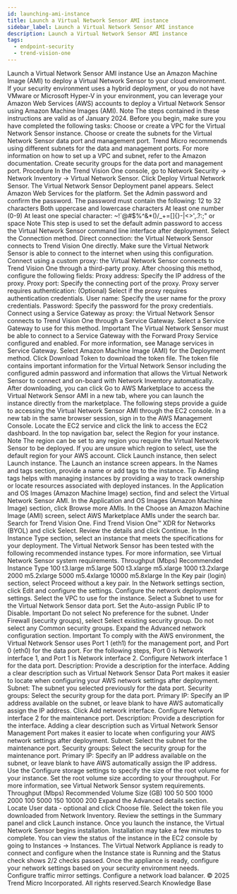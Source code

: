 ```yaml
---
id: launching-ami-instance
title: Launch a Virtual Network Sensor AMI instance
sidebar_label: Launch a Virtual Network Sensor AMI instance
description: Launch a Virtual Network Sensor AMI instance
tags:
  - endpoint-security
  - trend-vision-one
---
```


 Launch a Virtual Network Sensor AMI instance Use an Amazon Machine Image (AMI) to deploy a Virtual Network Sensor to your cloud environment. If your security environment uses a hybrid deployment, or you do not have VMware or Microsoft Hyper-V in your environment, you can leverage your Amazon Web Services (AWS) accounts to deploy a Virtual Network Sensor using Amazon Machine Images (AMI). Note The steps contained in these instructions are valid as of January 2024. Before you begin, make sure you have completed the following tasks: Choose or create a VPC for the Virtual Network Sensor instance. Choose or create the subnets for the Virtual Network Sensor data port and management port. Trend Micro recommends using different subnets for the data and management ports. For more information on how to set up a VPC and subnet, refer to the Amazon documentation. Create security groups for the data port and management port. Procedure In the Trend Vision One console, go to Network Security → Network Inventory → Virtual Network Sensor. Click Deploy Virtual Network Sensor. The Virtual Network Sensor Deployment panel appears. Select Amazon Web Services for the platform. Set the Admin password and confirm the password. The password must contain the following: 12 to 32 characters Both uppercase and lowercase characters At least one number (0-9) At least one special character: ~!`@#$%^&*()/_+=[]{}-\|<>',.?:;" or space Note This step is used to set the default admin password to access the Virtual Network Sensor command line interface after deployment. Select the Connection method. Direct connection: the Virtual Network Sensor connects to Trend Vision One directly. Make sure the Virtual Network Sensor is able to connect to the internet when using this configuration. Connect using a custom proxy: the Virtual Network Sensor connects to Trend Vision One through a third-party proxy. After choosing this method, configure the following fields: Proxy address: Specify the IP address of the proxy. Proxy port: Specify the connecting port of the proxy. Proxy server requires authentication: (Optional) Select if the proxy requires authentication credentials. User name: Specify the user name for the proxy credentials. Password: Specify the password for the proxy credentials. Connect using a Service Gateway as proxy: the Virtual Network Sensor connects to Trend Vision One through a Service Gateway. Select a Service Gateway to use for this method. Important The Virtual Network Sensor must be able to connect to a Service Gateway with the Forward Proxy Service configured and enabled. For more information, see Manage services in Service Gateway. Select Amazon Machine Image (AMI) for the Deployment method. Click Download Token to download the token file. The token file contains important information for the Virtual Network Sensor including the configured admin password and information that allows the Virtual Network Sensor to connect and on-board with Network Inventory automatically. After downloading, you can click Go to AWS Marketplace to access the Virtual Network Sensor AMI in a new tab, where you can launch the instance directly from the marketplace. The following steps provide a guide to accessing the Virtual Network Sensor AMI through the EC2 console. In a new tab in the same browser session, sign in to the AWS Management Console. Locate the EC2 service and click the link to access the EC2 dashboard. In the top navigation bar, select the Region for your instance. Note The region can be set to any region you require the Virtual Network Sensor to be deployed. If you are unsure which region to select, use the default region for your AWS account. Click Launch instance, then select Launch instance. The Launch an instance screen appears. In the Names and tags section, provide a name or add tags to the instance. Tip Adding tags helps with managing instances by providing a way to track ownership or locate resources associated with deployed instances. In the Application and OS Images (Amazon Machine Image) section, find and select the Virtual Network Sensor AMI. In the Application and OS Images (Amazon Machine Image) section, click Browse more AMIs. In the Choose an Amazon Machine Image (AMI) screen, select AWS Marketplace AMIs under the search bar. Search for Trend Vision One. Find Trend Vision One™ XDR for Networks (BYOL) and click Select. Review the details and click Continue. In the Instance Type section, select an instance that meets the specifications for your deployment. The Virtual Network Sensor has been tested with the following recommended instance types. For more information, see Virtual Network Sensor system requirements. Throughput (Mbps) Recommended Instance Type 100 t3.large m5.large 500 t3.xlarge m5.xlarge 1000 t3.2xlarge 2000 m5.2xlarge 5000 m5.4xlarge 10000 m5.8xlarge In the Key pair (login) section, select Proceed without a key pair. In the Network settings section, click Edit and configure the settings. Configure the network deployment settings. Select the VPC to use for the instance. Select a Subnet to use for the Virtual Network Sensor data port. Set the Auto-assign Public IP to Disable. Important Do not select No preference for the subnet. Under Firewall (security groups), select Select existing security group. Do not select any Common security groups. Expand the Advanced network configuration section. Important To comply with the AWS environment, the Virtual Network Sensor uses Port 1 (eth1) for the management port, and Port 0 (eth0) for the data port. For the following steps, Port 0 is Network interface 1, and Port 1 is Network interface 2. Configure Network interface 1 for the data port. Description: Provide a description for the interface. Adding a clear description such as Virtual Network Sensor Data Port makes it easier to locate when configuring your AWS network settings after deployment. Subnet: The subnet you selected previously for the data port. Security groups: Select the security group for the data port. Primary IP: Specify an IP address available on the subnet, or leave blank to have AWS automatically assign the IP address. Click Add network interface. Configure Network interface 2 for the maintenance port. Description: Provide a description for the interface. Adding a clear description such as Virtual Network Sensor Management Port makes it easier to locate when configuring your AWS network settings after deployment. Subnet: Select the subnet for the maintenance port. Security groups: Select the security group for the maintenance port. Primary IP: Specify an IP address available on the subnet, or leave blank to have AWS automatically assign the IP address. Use the Configure storage settings to specify the size of the root volume for your instance. Set the root volume size according to your throughput. For more information, see Virtual Network Sensor system requirements. Throughput (Mbps) Recommended Volume Size (GB) 100 50 500 1000 2000 100 5000 150 10000 200 Expand the Advanced details section. Locate User data - optional and click Choose file. Select the token file you downloaded from Network Inventory. Review the settings in the Summary panel and click Launch instance. Once you launch the instance, the Virtual Network Sensor begins installation. Installation may take a few minutes to complete. You can view the status of the instance in the EC2 console by going to Instances → Instances. The Virtual Network Appliance is ready to connect and configure when the Instance state is Running and the Status check shows 2/2 checks passed. Once the appliance is ready, configure your network settings based on your security environment needs. Configure traffic mirror settings. Configure a network load balancer. © 2025 Trend Micro Incorporated. All rights reserved.Search Knowledge Base